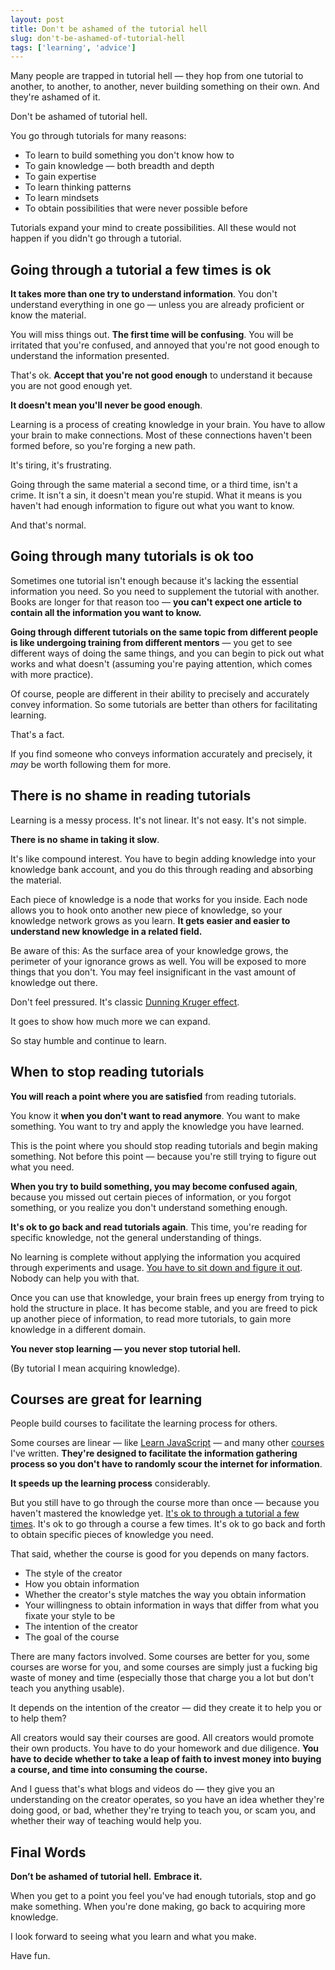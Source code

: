 ```yaml
---
layout: post
title: Don't be ashamed of the tutorial hell
slug: don't-be-ashamed-of-tutorial-hell
tags: ['learning', 'advice']
---
```


Many people are trapped in tutorial hell — they hop from one tutorial to another, to another, to another, never building something on their own. And they're ashamed of it.

Don't be ashamed of tutorial hell.

You go through tutorials for many reasons:

- To learn to build something you don't know how to
- To gain knowledge — both breadth and depth
- To gain expertise
- To learn thinking patterns
- To learn mindsets
- To obtain possibilities that were never possible before

Tutorials expand your mind to create possibilities. All these would not happen if you didn't go through a tutorial.

## Going through a tutorial a few times is ok

**It takes more than one try to understand information**. You don't understand everything in one go — unless you are already proficient or know the material.

You will miss things out. **The first time will be confusing**. You will be irritated that you're confused, and annoyed that you're not good enough to understand the information presented.

That's ok. **Accept that you're not good enough** to understand it because you are not good enough yet.

**It doesn't mean you'll never be good enough**.

Learning is a process of creating knowledge in your brain. You have to allow your brain to make connections. Most of these connections haven't been formed before, so you're forging a new path.

It's tiring, it's frustrating.

Going through the same material a second time, or a third time, isn't a crime. It isn't a sin, it doesn't mean you're stupid. What it means is you haven't had enough information to figure out what you want to know.

And that's normal.

## Going through many tutorials is ok too

Sometimes one tutorial isn't enough because it's lacking the essential information you need. So you need to supplement the tutorial with another. Books are longer for that reason too — **you can't expect one article to contain all the information you want to know.**

**Going through different tutorials on the same topic from different people is like undergoing training from different mentors** — you get to see different ways of doing the same things, and you can begin to pick out what works and what doesn't (assuming you're paying attention, which comes with more practice).

Of course, people are different in their ability to precisely and accurately convey information. So some tutorials are better than others for facilitating learning.

That's a fact.

If you find someone who conveys information accurately and precisely, it _may_ be worth following them for more.

## There is no shame in reading tutorials

Learning is a messy process. It's not linear. It's not easy. It's not simple.

**There is no shame in taking it slow**.

It's like compound interest. You have to begin adding knowledge into your knowledge bank account, and you do this through reading and absorbing the material.

Each piece of knowledge is a node that works for you inside. Each node allows you to hook onto another new piece of knowledge, so your knowledge network grows as you learn. **It gets easier and easier to understand new knowledge in a related field.**

Be aware of this: As the surface area of your knowledge grows, the perimeter of your ignorance grows as well. You will be exposed to more things that you don't. You may feel insignificant in the vast amount of knowledge out there.

Don't feel pressured. It's classic [Dunning Kruger effect](https://en.wikipedia.org/wiki/Dunning–Kruger_effect).

It goes to show how much more we can expand.

So stay humble and continue to learn.

## When to stop reading tutorials

**You will reach a point where you are satisfied** from reading tutorials.

You know it **when you don't want to read anymore**. You want to make something. You want to try and apply the knowledge you have learned.

This is the point where you should stop reading tutorials and begin making something. Not before this point — because you're still trying to figure out what you need.

**When you try to build something, you may become confused again**, because you missed out certain pieces of information, or you forgot something, or you realize you don't understand something enough.

**It's ok to go back and read tutorials again**. This time, you're reading for specific knowledge, not the general understanding of things.

No learning is complete without applying the information you acquired through experiments and usage. [You have to sit down and figure it out](/blog/sit-down-and-figure-it-out). Nobody can help you with that.

Once you can use that knowledge, your brain frees up energy from trying to hold the structure in place. It has become stable, and you are freed to pick up another piece of information, to read more tutorials, to gain more knowledge in a different domain.

**You never stop learning — you never stop tutorial hell.**

(By tutorial I mean acquiring knowledge).

## Courses are great for learning

People build courses to facilitate the learning process for others.

Some courses are linear — like [Learn JavaScript](https://learnjavascript.today) — and many other [courses](/courses) I've written. **They're designed to facilitate the information gathering process so you don't have to randomly scour the internet for information**.

**It speeds up the learning process** considerably.

But you still have to go through the course more than once — because you haven't mastered the knowledge yet. [It's ok to through a tutorial a few times](#going-through-a-tutorial-a-few-times-is-ok). It's ok to go through a course a few times. It's ok to go back and forth to obtain specific pieces of knowledge you need.

That said, whether the course is good for you depends on many factors.

- The style of the creator
- How you obtain information
- Whether the creator's style matches the way you obtain information
- Your willingness to obtain information in ways that differ from what you fixate your style to be
- The intention of the creator
- The goal of the course

There are many factors involved. Some courses are better for you, some courses are worse for you, and some courses are simply just a fucking big waste of money and time (especially those that charge you a lot but don't teach you anything usable).

It depends on the intention of the creator — did they create it to help you or to help them?

All creators would say their courses are good. All creators would promote their own products. You have to do your homework and due diligence. **You have to decide whether to take a leap of faith to invest money into buying a course, and time into consuming the course.**

And I guess that's what blogs and videos do — they give you an understanding on the creator operates, so you have an idea whether they're doing good, or bad, whether they're trying to teach you, or scam you, and whether their way of teaching would help you.

## Final Words

**Don’t be ashamed of tutorial hell.** **Embrace it.**

When you get to a point you feel you've had enough tutorials, stop and go make something. When you're done making, go back to acquiring more knowledge.

I look forward to seeing what you learn and what you make.

Have fun.
